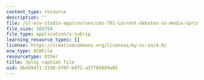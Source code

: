 ```yaml
---
content_type: resource
description: ''
file: /ol-ocw-studio-app/courses/cms-701-current-debates-in-media-spring-2015/db4d94f123385f0fb972a37f85089a05_oCk2LZwRU0s.vtt
file_size: 165754
file_type: application/x-subrip
learning_resource_types: []
license: https://creativecommons.org/licenses/by-nc-sa/4.0/
ocw_type: OCWFile
resourcetype: Other
title: 3play caption file
uid: db4d94f1-2338-5f0f-b972-a37f85089a05
---
```


